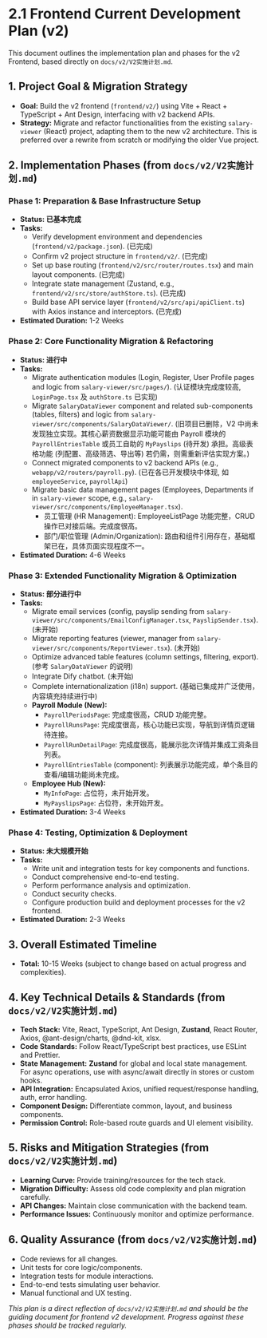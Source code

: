 # 2.1 Frontend Current Development Plan (v2)

This document outlines the implementation plan and phases for the v2 Frontend, based directly on `docs/v2/V2实施计划.md`.

## 1. Project Goal & Migration Strategy

*   **Goal:** Build the v2 frontend (`frontend/v2/`) using Vite + React + TypeScript + Ant Design, interfacing with v2 backend APIs.
*   **Strategy:** Migrate and refactor functionalities from the existing `salary-viewer` (React) project, adapting them to the new v2 architecture. This is preferred over a rewrite from scratch or modifying the older Vue project.

## 2. Implementation Phases (from `docs/v2/V2实施计划.md`)

### Phase 1: Preparation & Base Infrastructure Setup
*   **Status: 已基本完成**
*   **Tasks:**
    *   Verify development environment and dependencies (`frontend/v2/package.json`). (已完成)
    *   Confirm v2 project structure in `frontend/v2/`. (已完成)
    *   Set up base routing (`frontend/v2/src/router/routes.tsx`) and main layout components. (已完成)
    *   Integrate state management (Zustand, e.g., `frontend/v2/src/store/authStore.ts`). (已完成)
    *   Build base API service layer (`frontend/v2/src/api/apiClient.ts`) with Axios instance and interceptors. (已完成)
*   **Estimated Duration:** 1-2 Weeks

### Phase 2: Core Functionality Migration & Refactoring
*   **Status: 进行中**
*   **Tasks:**
    *   Migrate authentication modules (Login, Register, User Profile pages and logic from `salary-viewer/src/pages/`). (认证模块完成度较高, `LoginPage.tsx` 及 `authStore.ts` 已实现)
    *   Migrate `SalaryDataViewer` component and related sub-components (tables, filters) and logic from `salary-viewer/src/components/SalaryDataViewer/`. (旧项目已删除，V2 中尚未发现独立实现。其核心薪资数据显示功能可能由 Payroll 模块的 `PayrollEntriesTable` 或员工自助的 `MyPayslips` (待开发) 承担。高级表格功能 (列配置、高级筛选、导出等) 若仍需，则需重新评估实现方案。)
    *   Connect migrated components to v2 backend APIs (e.g., `webapp/v2/routers/payroll.py`). (已在各已开发模块中体现, 如 `employeeService`, `payrollApi`)
    *   Migrate basic data management pages (Employees, Departments if in `salary-viewer` scope, e.g., `salary-viewer/src/components/EmployeeManager.tsx`).
        *   员工管理 (HR Management): EmployeeListPage 功能完整，CRUD 操作已对接后端。完成度很高。
        *   部门/职位管理 (Admin/Organization): 路由和组件引用存在，基础框架已在，具体页面实现程度不一。
*   **Estimated Duration:** 4-6 Weeks

### Phase 3: Extended Functionality Migration & Optimization
*   **Status: 部分进行中**
*   **Tasks:**
    *   Migrate email services (config, payslip sending from `salary-viewer/src/components/EmailConfigManager.tsx`, `PayslipSender.tsx`). (未开始)
    *   Migrate reporting features (viewer, manager from `salary-viewer/src/components/ReportViewer.tsx`). (未开始)
    *   Optimize advanced table features (column settings, filtering, export). (参考 `SalaryDataViewer` 的说明)
    *   Integrate Dify chatbot. (未开始)
    *   Complete internationalization (i18n) support. (基础已集成并广泛使用，内容填充持续进行中)
    *   **Payroll Module (New):**
        *   `PayrollPeriodsPage`: 完成度很高，CRUD 功能完整。
        *   `PayrollRunsPage`: 完成度很高，核心功能已实现，导航到详情页逻辑待连接。
        *   `PayrollRunDetailPage`: 完成度很高，能展示批次详情并集成工资条目列表。
        *   `PayrollEntriesTable` (component): 列表展示功能完成，单个条目的查看/编辑功能尚未完成。
    *   **Employee Hub (New):**
        *   `MyInfoPage`: 占位符，未开始开发。
        *   `MyPayslipsPage`: 占位符，未开始开发。
*   **Estimated Duration:** 3-4 Weeks

### Phase 4: Testing, Optimization & Deployment
*   **Status: 未大规模开始**
*   **Tasks:**
    *   Write unit and integration tests for key components and functions.
    *   Conduct comprehensive end-to-end testing.
    *   Perform performance analysis and optimization.
    *   Conduct security checks.
    *   Configure production build and deployment processes for the v2 frontend.
*   **Estimated Duration:** 2-3 Weeks

## 3. Overall Estimated Timeline
*   **Total:** 10-15 Weeks (subject to change based on actual progress and complexities).

## 4. Key Technical Details & Standards (from `docs/v2/V2实施计划.md`)

*   **Tech Stack:** Vite, React, TypeScript, Ant Design, **Zustand**, React Router, Axios, @ant-design/charts, @dnd-kit, xlsx.
*   **Code Standards:** Follow React/TypeScript best practices, use ESLint and Prettier.
*   **State Management:** **Zustand** for global and local state management. For async operations, use with async/await directly in stores or custom hooks.
*   **API Integration:** Encapsulated Axios, unified request/response handling, auth, error handling.
*   **Component Design:** Differentiate common, layout, and business components.
*   **Permission Control:** Role-based route guards and UI element visibility.

## 5. Risks and Mitigation Strategies (from `docs/v2/V2实施计划.md`)

*   **Learning Curve:** Provide training/resources for the tech stack.
*   **Migration Difficulty:** Assess old code complexity and plan migration carefully.
*   **API Changes:** Maintain close communication with the backend team.
*   **Performance Issues:** Continuously monitor and optimize performance.

## 6. Quality Assurance (from `docs/v2/V2实施计划.md`)

*   Code reviews for all changes.
*   Unit tests for core logic/components.
*   Integration tests for module interactions.
*   End-to-end tests simulating user behavior.
*   Manual functional and UX testing.

*This plan is a direct reflection of `docs/v2/V2实施计划.md` and should be the guiding document for frontend v2 development. Progress against these phases should be tracked regularly.* 